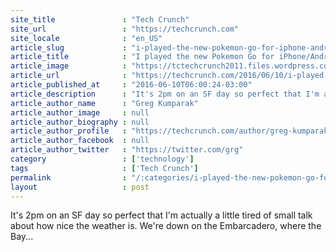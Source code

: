 ```yaml
---
site_title               : "Tech Crunch"
site_url                 : "https://techcrunch.com"
site_locale              : "en_US"
article_slug             : "i-played-the-new-pokemon-go-for-iphone-android-and-its-awesome"
article_title            : "I played the new Pokemon Go for iPhone/Android and it’s awesome"
article_image            : "https://tctechcrunch2011.files.wordpress.com/2016/06/slim.png?w=681&h=400&crop=1"
article_url              : "https://techcrunch.com/2016/06/10/i-played-the-new-pokemon-go-for-iphoneandroid-and-its-awesome/"
article_published_at     : "2016-06-10T06:00:24-03:00"
article_description      : "It's 2pm on an SF day so perfect that I'm actually a little tired of small talk about how nice the weather is. We're down on the Embarcadero, where the Bay..."
article_author_name      : "Greg Kumparak"
article_author_image     : null
article_author_biography : null
article_author_profile   : "https://techcrunch.com/author/greg-kumparak/"
article_author_facebook  : null
article_author_twitter   : "https://twitter.com/grg"
category                 : ['technology']
tags                     : ['Tech Crunch']
permalink                : "/:categories/i-played-the-new-pokemon-go-for-iphone-android-and-its-awesome/"
layout                   : post
---
```


It's 2pm on an SF day so perfect that I'm actually a little tired of small talk about how nice the weather is. We're down on the Embarcadero, where the Bay...
